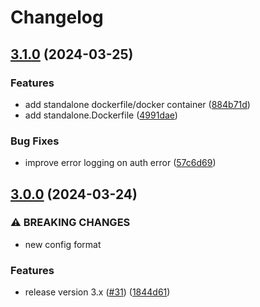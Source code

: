 # Changelog

## [3.1.0](https://github.com/gordlea/fireboard2mqtt/compare/v3.0.0...v3.1.0) (2024-03-25)


### Features

* add standalone dockerfile/docker container ([884b71d](https://github.com/gordlea/fireboard2mqtt/commit/884b71d0f44788e6e68bfbd1f50b1402e396c99b))
* add standalone.Dockerfile ([4991dae](https://github.com/gordlea/fireboard2mqtt/commit/4991dae75bfb940fc7381c8283fb94810e6abbb7))


### Bug Fixes

* improve error logging on auth error ([57c6d69](https://github.com/gordlea/fireboard2mqtt/commit/57c6d6936e8d1e2cd3baa31b85980061f00c2b89))

## [3.0.0](https://github.com/gordlea/fireboard2mqtt/compare/v2.0.5...v3.0.0) (2024-03-24)


### ⚠ BREAKING CHANGES

* new config format

### Features

* release version 3.x ([#31](https://github.com/gordlea/fireboard2mqtt/issues/31)) ([1844d61](https://github.com/gordlea/fireboard2mqtt/commit/1844d61b97fdbafab450fa4606b0700f5230aa5a))
